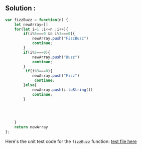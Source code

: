 ## Solution : 

```js
var fizzBuzz = function(n) {
    let newArray=[]
    for(let i=1 ;i<=n ;i++){
        if(i%5===0 && i%3===0){
            newArray.push("FizzBuzz")
            continue;
        }
        if(i%5===0){
            newArray.push("Buzz")
            continue;
        }
         if(i%3===0){
            newArray.push("Fizz")
             continue;
        }else{
            newArray.push(i.toString())
            continue;
        }
        
        
        
        
    }
    return newArray
};
```
Here's the unit test code for the `fizzBuzz` function:  [test file here](./fizzBuzz.test.js)
